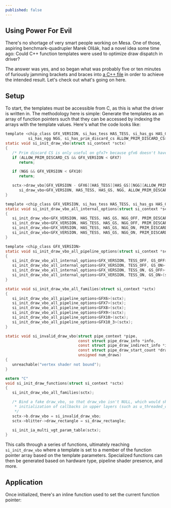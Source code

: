 ```yaml
---
published: false
---
```

## Using Power For Evil

There's no shortage of very smart people working on Mesa. One of those, aspiring benchmark-quadrupler Marek Olšák, had a novel idea some time ago: Could C++ function templates were used to optimize draw dispatch in driver?

The answer was yes, and so began what was probably five or ten minutes of furiously jamming brackets and braces into [a C++ file](https://gitlab.freedesktop.org/mesa/mesa/-/blob/mesa-21.1.0/src/gallium/drivers/radeonsi/si_state_draw.cpp) in order to achieve the intended result. Let's check out what's going on here.

## Setup
To start, the templates must be accessible from C, as this is what the driver is written in. The methodology here is simple: Generate the templates as an array of function pointers such that they can be accessed by indexing the arrays with the template values. Here's what the code looks like:

```c
template <chip_class GFX_VERSION, si_has_tess HAS_TESS, si_has_gs HAS_GS,
          si_has_ngg NGG, si_has_prim_discard_cs ALLOW_PRIM_DISCARD_CS>
static void si_init_draw_vbo(struct si_context *sctx)
{
   /* Prim discard CS is only useful on gfx7+ because gfx6 doesn't have async compute. */
   if (ALLOW_PRIM_DISCARD_CS && GFX_VERSION < GFX7)
      return;

   if (NGG && GFX_VERSION < GFX10)
      return;

   sctx->draw_vbo[GFX_VERSION - GFX6][HAS_TESS][HAS_GS][NGG][ALLOW_PRIM_DISCARD_CS] =
      si_draw_vbo<GFX_VERSION, HAS_TESS, HAS_GS, NGG, ALLOW_PRIM_DISCARD_CS>;
}

template <chip_class GFX_VERSION, si_has_tess HAS_TESS, si_has_gs HAS_GS>
static void si_init_draw_vbo_all_internal_options(struct si_context *sctx)
{
   si_init_draw_vbo<GFX_VERSION, HAS_TESS, HAS_GS, NGG_OFF, PRIM_DISCARD_CS_OFF>(sctx);
   si_init_draw_vbo<GFX_VERSION, HAS_TESS, HAS_GS, NGG_OFF, PRIM_DISCARD_CS_ON>(sctx);
   si_init_draw_vbo<GFX_VERSION, HAS_TESS, HAS_GS, NGG_ON, PRIM_DISCARD_CS_OFF>(sctx);
   si_init_draw_vbo<GFX_VERSION, HAS_TESS, HAS_GS, NGG_ON, PRIM_DISCARD_CS_ON>(sctx);
}

template <chip_class GFX_VERSION>
static void si_init_draw_vbo_all_pipeline_options(struct si_context *sctx)
{
   si_init_draw_vbo_all_internal_options<GFX_VERSION, TESS_OFF, GS_OFF>(sctx);
   si_init_draw_vbo_all_internal_options<GFX_VERSION, TESS_OFF, GS_ON>(sctx);
   si_init_draw_vbo_all_internal_options<GFX_VERSION, TESS_ON, GS_OFF>(sctx);
   si_init_draw_vbo_all_internal_options<GFX_VERSION, TESS_ON, GS_ON>(sctx);
}

static void si_init_draw_vbo_all_families(struct si_context *sctx)
{
   si_init_draw_vbo_all_pipeline_options<GFX6>(sctx);
   si_init_draw_vbo_all_pipeline_options<GFX7>(sctx);
   si_init_draw_vbo_all_pipeline_options<GFX8>(sctx);
   si_init_draw_vbo_all_pipeline_options<GFX9>(sctx);
   si_init_draw_vbo_all_pipeline_options<GFX10>(sctx);
   si_init_draw_vbo_all_pipeline_options<GFX10_3>(sctx);
}

static void si_invalid_draw_vbo(struct pipe_context *pipe,
                                const struct pipe_draw_info *info,
                                const struct pipe_draw_indirect_info *indirect,
                                const struct pipe_draw_start_count *draws,
                                unsigned num_draws)
{
   unreachable("vertex shader not bound");
}

extern "C"
void si_init_draw_functions(struct si_context *sctx)
{
   si_init_draw_vbo_all_families(sctx);

   /* Bind a fake draw_vbo, so that draw_vbo isn't NULL, which would skip
    * initialization of callbacks in upper layers (such as u_threaded_context).
    */
   sctx->b.draw_vbo = si_invalid_draw_vbo;
   sctx->blitter->draw_rectangle = si_draw_rectangle;

   si_init_ia_multi_vgt_param_table(sctx);
}
```
This calls through a series of functions, ultimately reaching `si_init_draw_vbo` where a template is set to a member of the function pointer array based on the template parameters. Specialized functions can then be generated based on hardware type, pipeline shader presence, and more.

## Application
Once initialized, there's an inline function used to set the current function pointer:

```c
